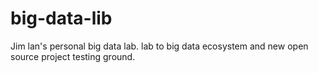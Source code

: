 # big-data-lib
Jim lan's personal big data lab. lab to  big data ecosystem and new open source project testing ground.

